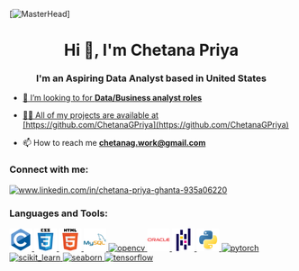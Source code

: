 [![MasterHead](https://ioe.engin.umich.edu/wp-content/uploads/sites/7/2021/06/RESIZED_IOE-Masters_-Data-Analytics-and-Applied-Statistics.jpg)]
<h1 align="center">Hi 👋, I'm Chetana Priya</h1>
<h3 align="center">I'm an Aspiring Data Analyst based in United States</h3>
<p align="left"> <a href="https://www.cprogramming.com/" target="_blank" rel="noreferrer"> <imgsrc="https://komarev.com/ghpvc/?
<img align="right" alt="Coding" width="400" src="https://miro.medium.com/v2/resize:fit:702/1*Ra02AqsQlC0KV229EvM98g.png”>
username=chetanagpriya&label=Profile%20views&color=0e75b6&style=flat" alt="chetanagpriya" /> </p>


- 👯 I’m looking to for **Data/Business analyst roles**

- 👨‍💻 All of my projects are available at [https://github.com/ChetanaGPriya](https://github.com/ChetanaGPriya)

- 📫 How to reach me **chetanag.work@gmail.com**

<h3 align="left">Connect with me:</h3>
<p align="left">
<a href="https://linkedin.com/in/www.linkedin.com/in/chetana-priya-ghanta-935a06220" target="blank"><img align="center" src="https://raw.githubusercontent.com/rahuldkjain/github-profile-readme-generator/master/src/images/icons/Social/linked-in-alt.svg" alt="www.linkedin.com/in/chetana-priya-ghanta-935a06220" height="30" width="40" /></a>
</p>

<h3 align="left">Languages and Tools:</h3>
<p align="left"> <a href="https://www.cprogramming.com/" target="_blank" rel="noreferrer"> <img src="https://raw.githubusercontent.com/devicons/devicon/master/icons/c/c-original.svg" alt="c" width="40" height="40"/> </a> <a href="https://www.w3schools.com/css/" target="_blank" rel="noreferrer"> <img src="https://raw.githubusercontent.com/devicons/devicon/master/icons/css3/css3-original-wordmark.svg" alt="css3" width="40" height="40"/> </a> <a href="https://www.w3.org/html/" target="_blank" rel="noreferrer"> <img src="https://raw.githubusercontent.com/devicons/devicon/master/icons/html5/html5-original-wordmark.svg" alt="html5" width="40" height="40"/> </a> <a href="https://www.mysql.com/" target="_blank" rel="noreferrer"> <img src="https://raw.githubusercontent.com/devicons/devicon/master/icons/mysql/mysql-original-wordmark.svg" alt="mysql" width="40" height="40"/> </a> <a href="https://opencv.org/" target="_blank" rel="noreferrer"> <img src="https://www.vectorlogo.zone/logos/opencv/opencv-icon.svg" alt="opencv" width="40" height="40"/> </a> <a href="https://www.oracle.com/" target="_blank" rel="noreferrer"> <img src="https://raw.githubusercontent.com/devicons/devicon/master/icons/oracle/oracle-original.svg" alt="oracle" width="40" height="40"/> </a> <a href="https://pandas.pydata.org/" target="_blank" rel="noreferrer"> <img src="https://raw.githubusercontent.com/devicons/devicon/2ae2a900d2f041da66e950e4d48052658d850630/icons/pandas/pandas-original.svg" alt="pandas" width="40" height="40"/> </a> <a href="https://www.python.org" target="_blank" rel="noreferrer"> <img src="https://raw.githubusercontent.com/devicons/devicon/master/icons/python/python-original.svg" alt="python" width="40" height="40"/> </a> <a href="https://pytorch.org/" target="_blank" rel="noreferrer"> <img src="https://www.vectorlogo.zone/logos/pytorch/pytorch-icon.svg" alt="pytorch" width="40" height="40"/> </a> <a href="https://scikit-learn.org/" target="_blank" rel="noreferrer"> <img src="https://upload.wikimedia.org/wikipedia/commons/0/05/Scikit_learn_logo_small.svg" alt="scikit_learn" width="40" height="40"/> </a> <a href="https://seaborn.pydata.org/" target="_blank" rel="noreferrer"> <img src="https://seaborn.pydata.org/_images/logo-mark-lightbg.svg" alt="seaborn" width="40" height="40"/> </a> <a href="https://www.tensorflow.org" target="_blank" rel="noreferrer"> <img src="https://www.vectorlogo.zone/logos/tensorflow/tensorflow-icon.svg" alt="tensorflow" width="40" height="40"/> </a> </p>

